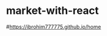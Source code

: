 # market-with-react
<!-- ghp_OpkJMgdwKoPUkKwoi07bzWyvd3pUcL3wF9E -->
#https://ibrohim777775.github.io/home